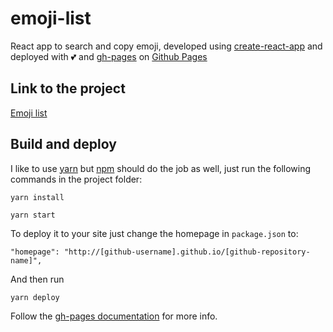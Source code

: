 # emoji-list

React app to search and copy emoji, developed using [create-react-app](https://github.com/facebook/create-react-app) and deployed with 💕 and [gh-pages](https://www.npmjs.com/package/gh-pages) on [Github Pages](https://pages.github.com/)
## Link to the project
[Emoji list](https://silviobi.github.io/emoji-list/)

## Build and deploy

I like to use [yarn](https://yarnpkg.com/lang/en/) but [npm](https://www.npmjs.com/) should do the job as well, just run the following commands in the project folder:

```
yarn install

yarn start
```

To deploy it to your site just change the homepage in `package.json` to:

```
"homepage": "http://[github-username].github.io/[github-repository-name]",
```

And then run

```
yarn deploy
```

Follow the [gh-pages documentation](https://www.npmjs.com/package/gh-pages) for more info.
